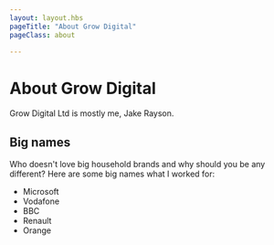 ```yaml
---
layout: layout.hbs
pageTitle: "About Grow Digital"
pageClass: about

---
```


# About Grow Digital

Grow Digital Ltd is mostly me, Jake Rayson.

## Big names

Who doesn't love big household brands and why should you be any different? Here are some big names what I worked for:

* Microsoft
* Vodafone
* BBC
* Renault
* Orange

